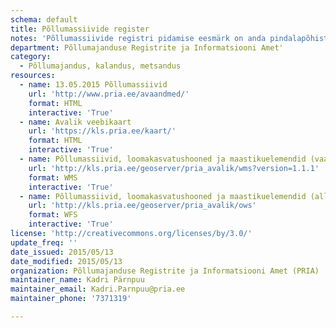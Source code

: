 ```yaml
---
schema: default
title: Põllumassiivide register
notes: 'Põllumassiivide registri pidamise eesmärk on anda pindalapõhiste maaelu arengukava toetuste ning otsetoetuste taotlejatele avalikku teavet põllumassiivide piiride, unikaalse numberkoodi, pindala ja tunnuste kohta. Registri vastutav töötleja on Põllumajandusministeerium ja volitatud töötleja on Põllumajanduse registrite ja informatsiooni amet (PRIA). Täpsemat teavet põllumassiivide registri kohta saab http://www.pria.ee/et/Registrid/Pollumassiivide_register'
department: Põllumajanduse Registrite ja Informatsiooni Amet'
category:
  - Põllumajandus, kalandus, metsandus
resources:
  - name: 13.05.2015 Põllumassiivid
    url: 'http://www.pria.ee/avaandmed/'
    format: HTML
    interactive: 'True'
  - name: Avalik veebikaart
    url: 'https://kls.pria.ee/kaart/'
    format: HTML
    interactive: 'True'
  - name: Põllumassiivid, loomakasvatushooned ja maastikuelemendid (vaatamisteenus) WMS
    url: 'http://kls.pria.ee/geoserver/pria_avalik/wms?version=1.1.1'
    format: WMS
    interactive: 'True'
  - name: Põllumassiivid, loomakasvatushooned ja maastikuelemendid (allalaadimisteenus) WFS
    url: 'http://kls.pria.ee/geoserver/pria_avalik/ows'
    format: WFS
    interactive: 'True'
license: 'http://creativecommons.org/licenses/by/3.0/'
update_freq: ''
date_issued: 2015/05/13
date_modified: 2015/05/13
organization: Põllumajanduse Registrite ja Informatsiooni Amet (PRIA)
maintainer_name: Kadri Pärnpuu
maintainer_email: Kadri.Parnpuu@pria.ee
maintainer_phone: '7371319'

---
```

